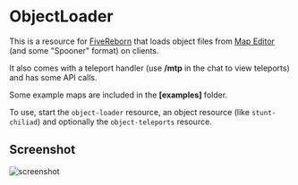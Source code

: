 # ObjectLoader

This is a resource for [FiveReborn](http://www.fivereborn.com/) that loads object files from [Map 
Editor](https://www.gta5-mods.com/scripts/map-editor) (and some "Spooner" format) on clients.

It also comes with a teleport handler (use **/mtp** in the chat to view teleports) and has some API calls.

Some example maps are included in the **[examples]** folder.

To use, start the `object-loader` resource, an object resource (like `stunt-chiliad`) and optionally the `object-teleports` 
resource.

## Screenshot

![screenshot](http://i.imgur.com/LJLGVRB.jpg)
